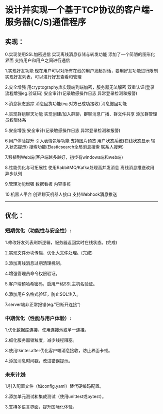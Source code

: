 # 设计并实现一个基于TCP协议的客户端-服务器(C/S)通信程序

## 实现：
0.实现使用SSL加密通信
  实现离线消息存储与转发功能
  添加了一个简陋的图形化界面
  支持用户和用户之间进行通信

1.实现好友功能
  现在用户可以对所有在线的用户发起对话，要用好友功能进行限制
  实现好友列表，可以进行好友查看和管理

2.安全增强
  用cryptography库实现端到端加密，服务器无法解密
  双重认证(登录流程增强eg.验证码)
  安全审计(记录敏感操作日志 异常登录检测和报警)

3.消息状态追踪
  消息回执功能(eg.对方已成功接收)
  消息撤回功能

4.实现群组聊天功能
  实现创建/加入群聊，群聊消息广播、群文件共享
  添加群管理员权限体系

5.安全增强
  安全审计(记录敏感操作日志 异常登录检测和报警)

6.用户体验提升
  引入表情包等功能
  支持图片预览
  用户状态系统(在线状态显示 输入状态提示)
  搜索功能(Elasticsearch全局消息搜索 联系人搜索)

7.移植到Web端(客户端越多越好，初步有windows端和web端)

8.性能优化与可拓展性
  使用RabbitMQ/Kafka处理高并发消息
  离线消息推送改用异步队列

9.管理功能增强
  数据看板
  内容审核

10.机器人平台
  创建聊天机器人接口
  支持Webhook消息推送
*******************************
## 优化：
### 短期优化（功能性与安全性）:
1.修改好友列表刷新逻辑，服务器返回实时在线状态。(完成)

2.实现文件分块传输，优化大文件处理。(完成)

3.添加离线消息过期清理机制。

4.增强管理员命令权限验证。

5.客户端预哈希密码，启用严格SSL主机名验证。

6.添加用户名格式验证，防止SQL注入。

7.server端非正常报错(eg.”已断开连接“)

### 中期优化（性能与用户体验）:
1.优化数据库连接，使用连接池或单一连接。

2.细化服务器锁粒度，减少线程阻塞。

3.使用tkinter.after优化客户端消息接收，防止界面卡顿。

4.添加消息时间戳，改进错误提示。

### 未来计划:
1.引入配置文件（如config.yaml）替代硬编码配置。

2.添加单元测试和集成测试（使用unittest或pytest）。

3.支持多语言界面，提升国际化体验。
